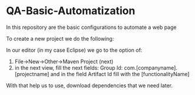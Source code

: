 # QA-Basic-Automatization
In this repository are the basic configurations to automate a web page

To create a new project we do the following:

In our editor (in my case Eclipse) we go to the option of: 
1) File->New->Other->Maven Project (next)
2) in the next view, fill the next fields: Group Id: com.[companyname].[projectname] and in the field Artifact Id fill with the [functionalityName]


With that help us to use, download dependencies that we need later.
